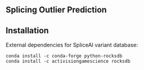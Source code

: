 Splicing Outlier Prediction
--------------------------------

## Installation

External dependencies for SpliceAI variant database:
```
conda install -c conda-forge python-rocksdb
conda install -c activisiongamescience rocksdb
```


